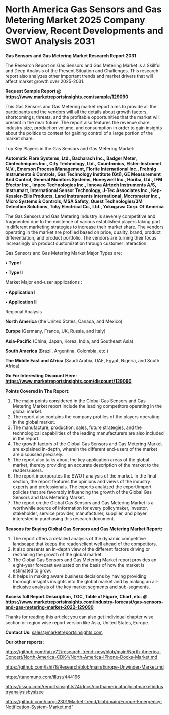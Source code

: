 # North America Gas Sensors and Gas Metering Market 2025 Company Overview, Recent Developments and SWOT Analysis 2031

<strong>Gas Sensors and Gas Metering Market Research Report 2031</strong>

The Research Report on Gas Sensors and Gas Metering Market is a Skillful and Deep Analysis of the Present Situation and Challenges. This research report also analyzes other important trends and market drivers that will affect market growth over 2025-2031.

<strong>Request Sample Report @ <a href=https://www.marketreportsinsights.com/sample/129090>https://www.marketreportsinsights.com/sample/129090</a></strong>

This Gas Sensors and Gas Metering market report aims to provide all the participants and the vendors will all the details about growth factors, shortcomings, threats, and the profitable opportunities that the market will present in the near future. The report also features the revenue share, industry size, production volume, and consumption in order to gain insights about the politics to contest for gaining control of a large portion of the market share.

Top Key Players in the Gas Sensors and Gas Metering Market:

<strong>Automatic Flare Systems, Ltd., Bacharach Inc., Badger Meter, Cimtechniques Inc., City Technology, Ltd., Countronics, Elster-Instromet N.V., Emerson Process Management, Florite International Inc., Frehnig Instruments & Controls, Gas Technology Institute (Gti), GE Measurement And Control, General Monitors Systems, Honeywell Inc., Horiba, Ltd., IFM Efector Inc., Impco Technologies Inc., Innova Airtech Instruments A/S, Instrumart, International Sensor Technology, J-Tec Associates Inc., Kep-Kessler-Ellis Products, Land Instruments International, Mccrometer Inc., Micro Systems & Controls, MSA Safety, Quest Technologies/3M Detection Solutions, Toky Electrical Co., Ltd., Yokogawa Corp. Of America</strong>

The Gas Sensors and Gas Metering Industry is severely competitive and fragmented due to the existence of various established players taking part in different marketing strategies to increase their market share. The vendors operating in the market are profiled based on price, quality, brand, product differentiation, and product portfolio. The vendors are turning their focus increasingly on product customization through customer interaction.

Gas Sensors and Gas Metering Market Major Types are:

<strong>• Type I

• Type II</strong>

Market Major end-user applications :

<strong>• Application I

• Application II</strong>

Regional Analysis

</u><strong><b>North America</b></strong> (the United States, Canada, and Mexico)

<strong><b>Europe </b></strong>(Germany, France, UK, Russia, and Italy)

<strong><b>Asia-Pacific</b></strong> (China, Japan, Korea, India, and Southeast Asia)

<strong><b>South America</b></strong> (Brazil, Argentina, Colombia, etc.)

<strong><b>The Middle East and Africa</b></strong> (Saudi Arabia, UAE, Egypt, Nigeria, and South Africa)

<strong>Go For Interesting Discount Here: <a href=https://www.marketreportsinsights.com/discount/129090>https://www.marketreportsinsights.com/discount/129090</a></strong>

<strong>Points Covered in The Report:</strong>
<ol>
  <li>The major points considered in the Global Gas Sensors and Gas Metering Market report include the leading competitors operating in the global market.</li>
  <li>The report also contains the company profiles of the players operating in the global market.</li>
  <li>The manufacture, production, sales, future strategies, and the technological capabilities of the leading manufacturers are also included in the report.</li>
  <li>The growth factors of the Global Gas Sensors and Gas Metering Market are explained in-depth, wherein the different end-users of the market are discussed precisely.</li>
  <li>The report also talks about the key application areas of the global market, thereby providing an accurate description of the market to the readers/users.</li>
  <li>The report incorporates the SWOT analysis of the market. In the final section, the report features the opinions and views of the industry experts and professionals. The experts analyzed the export/import policies that are favorably influencing the growth of the Global Gas Sensors and Gas Metering Market.</li>
  <li>The report on the Global Gas Sensors and Gas Metering Market is a worthwhile source of information for every policymaker, investor, stakeholder, service provider, manufacturer, supplier, and player interested in purchasing this research document.</li>
</ol>
<strong>Reasons for Buying Global Gas Sensors and Gas Metering Market Report:</strong>

<ol>
  <li>The report offers a detailed analysis of the dynamic competitive landscape that keeps the reader/client well ahead of the competitors.</li>
  <li>It also presents an in-depth view of the different factors driving or restraining the growth of the global market.</li>
  <li>The Global Gas Sensors and Gas Metering Market report provides an eight-year forecast evaluated on the basis of how the market is estimated to grow.</li>
  <li>It helps in making aware business decisions by having providing thorough insights insights into the global market and by making an all-inclusive analysis of the key market segments and sub-segments.</li>
</ol>
<strong>Access full Report Description, TOC, Table of Figure, Chart, etc. @ <a href=https://www.marketreportsinsights.com/industry-forecast/gas-sensors-and-gas-metering-market-2022-129090>https://www.marketreportsinsights.com/industry-forecast/gas-sensors-and-gas-metering-market-2022-129090</a></strong>


Thanks for reading this article; you can also get individual chapter wise section or region wise report version like Asia, United States, Europe.

<strong>Contact Us:</strong>
sales@marketreportsinsights.com

<strong>Our other reports:</strong>

<a href=https://github.com/faizy72/research-trend-new/blob/main/North-America-Concert/North-America-CDK4/North-America-IPhone-Docks-Market.md>https://github.com/faizy72/research-trend-new/blob/main/North-America-Concert/North-America-CDK4/North-America-IPhone-Docks-Market.md</a>

<a href=https://github.com/Ishi78/Research/blob/main/Europe-Unwinder-Market.md>https://github.com/Ishi78/Research/blob/main/Europe-Unwinder-Market.md</a>

<a href=https://tanomuno.com/illust/444196>https://tanomuno.com/illust/444196</a>

<a href=https://issuu.com/reportsinsights24/docs/northamericatooljointmarketindustryanalysisbysizee>https://issuu.com/reportsinsights24/docs/northamericatooljointmarketindustryanalysisbysizee</a>

<a href=https://github.com/cargo2301/Market-trend/blob/main/Europe-Emergency-Notification-System-Market.md>https://github.com/cargo2301/Market-trend/blob/main/Europe-Emergency-Notification-System-Market.md</a>"
